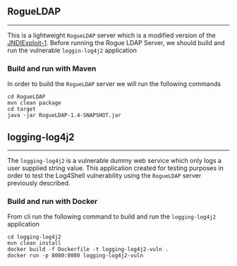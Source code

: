 ## RogueLDAP

------------

This is a lightweight ```RogueLDAP``` server which is a modified version of the  [JNDIExploit-1](https://github.com/gysf666/JNDIExploit-1). Before running the Rogue LDAP Server, we should build and run the vulnerable ```loggin-log4j2``` application

### Build and run with Maven

In order to build the ```RogueLDAP``` server we will run the following commands 

```
cd RogueLDAP
mvn clean package
cd target
java -jar RogueLDAP-1.4-SNAPSHOT.jar
```

## logging-log4j2

------------

The ```logging-log4j2``` is a vulnerable dummy web service which only logs a user supplied string value. This application created for testing purposes in order to test the Log4Shell vulnerability using the ```RogueLDAP``` server previously described.  

### Build and run with Docker

From cli run the following command to build and run the ```logging-log4j2``` application 

```
cd logging-log4j2
mvn clean install
docker build -f Dockerfile -t logging-log4j2-vuln .
docker run -p 8080:8080 logging-log4j2-vuln 
```

